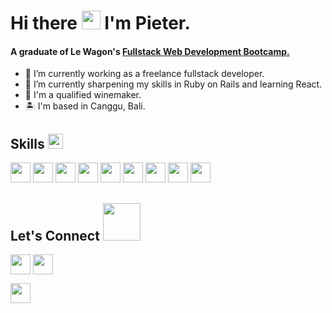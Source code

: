# Hi there <img src = "https://raw.githubusercontent.com/MartinHeinz/MartinHeinz/master/wave.gif" width = 30px> I'm Pieter.

#### A graduate of Le Wagon's <a href="https://www.lewagon.com/">Fullstack Web Development Bootcamp.</a>

- 🔭 I’m currently working as a freelance fullstack developer.
- 🌱 I’m currently sharpening my skills in Ruby on Rails and learning React.
- 🍷 I'm a qualified winemaker.
- 🏝️ I'm based in Canggu, Bali.



## Skills <img src = "https://media2.giphy.com/media/QssGEmpkyEOhBCb7e1/giphy.gif?cid=ecf05e47a0n3gi1bfqntqmob8g9aid1oyj2wr3ds3mg700bl&rid=giphy.gif" width = 24px> 
<img width ='32px' src ='https://raw.githubusercontent.com/rahulbanerjee26/githubAboutMeGenerator/main/icons/ruby.svg'> <img width ='32px' src ='https://raw.githubusercontent.com/rahulbanerjee26/githubAboutMeGenerator/main/icons/javascript.svg'> <img width ='32px' src ='https://raw.githubusercontent.com/rahulbanerjee26/githubAboutMeGenerator/main/icons/html.svg'> <img width ='32px' src ='https://raw.githubusercontent.com/rahulbanerjee26/githubAboutMeGenerator/main/icons/css.svg'> <img width ='32px' src ='https://raw.githubusercontent.com/rahulbanerjee26/githubAboutMeGenerator/main/icons/rails.svg'> <img width ='32px' src ='https://raw.githubusercontent.com/rahulbanerjee26/githubAboutMeGenerator/main/icons/postgresql.svg'> <img width ='32px' src ='https://raw.githubusercontent.com/rahulbanerjee26/githubAboutMeGenerator/main/icons/heroku.svg'> <img width ='32px' src ='https://raw.githubusercontent.com/rahulbanerjee26/githubAboutMeGenerator/main/icons/figma.svg'> <img width ='32px' src ='https://raw.githubusercontent.com/rahulbanerjee26/githubAboutMeGenerator/main/icons/bootstrap.svg'>

## Let's Connect <img src='https://raw.githubusercontent.com/ShahriarShafin/ShahriarShafin/main/Assets/handshake.gif' width="60px"> 

<a href = 'https://www.linkedin.com/in/pietbrune/'> <img width = '32px' align= 'center' src="https://raw.githubusercontent.com/rahulbanerjee26/githubAboutMeGenerator/main/icons/linked-in-alt.svg"/></a>
<a href = 'https://www.pieterbrune.com'> <img width = '32px' align= 'center' src="https://raw.githubusercontent.com/rahulbanerjee26/githubAboutMeGenerator/main/icons/portfolio.png"/></a>

<a href="mailto: info@pieterbrune.com" target="_blank"><img width = '32px' align= 'center' src="https://raw.githubusercontent.com/rahulbanerjee26/githubAboutMeGenerator/main/icons/mail.svg"/></a>


<!--
**PieterBrune/PieterBrune** is a ✨ _special_ ✨ repository because its `README.md` (this file) appears on your GitHub profile.

Here are some ideas to get you started:

- 🔭 I’m currently working on ...
- 🌱 I’m currently learning ...
- 👯 I’m looking to collaborate on ...
- 🤔 I’m looking for help with ...
- 💬 Ask me about ...
- 📫 How to reach me: ...
- ⚡ Fun fact: ...
-->
